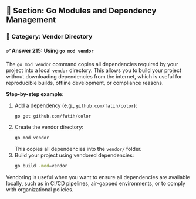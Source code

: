 ## 📘 Section: Go Modules and Dependency Management  
### 🔹 Category: Vendor Directory  
#### ✅ Answer 215: Using `go mod vendor`

The `go mod vendor` command copies all dependencies required by your project into a local `vendor` directory. This allows you to build your project without downloading dependencies from the internet, which is useful for reproducible builds, offline development, or compliance reasons.

**Step-by-step example:**

1. Add a dependency (e.g., `github.com/fatih/color`):
   ```bash
   go get github.com/fatih/color
   ```
2. Create the vendor directory:
   ```bash
   go mod vendor
   ```
   This copies all dependencies into the `vendor/` folder.
3. Build your project using vendored dependencies:
   ```bash
   go build -mod=vendor
   ```

Vendoring is useful when you want to ensure all dependencies are available locally, such as in CI/CD pipelines, air-gapped environments, or to comply with organizational policies.

